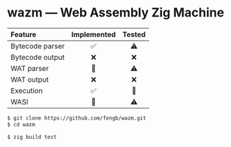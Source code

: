 # wazm — Web Assembly Zig Machine

| Feature | Implemented | Tested |
|:------|:------:|:------:|
| Bytecode parser | ✅ | ⚠️  |
| Bytecode output | ❌ | ❌ |
| WAT parser | 🚧 | ⚠️  |
| WAT output | ❌ | ❌ |
| Execution | ✅ | 🐛 |
| WASI | 🚧 | ⚠️  |

```bash
$ git clone https://github.com/fengb/wazm.git
$ cd wazm

$ zig build test
```
